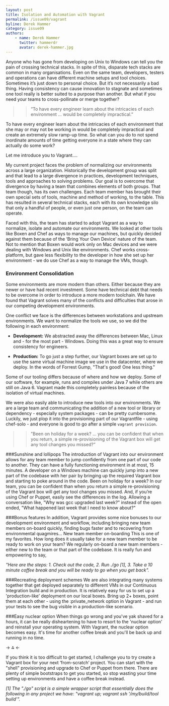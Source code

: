 ```yaml
---
layout: post
title: Isolation and Automation with Vagrant
permalink: /issue09/vagrant
byline: Derek Hammer
category: issue09
authors:
    - name: Derek Hammer
      twitter: hammerdr
      avatar: derek-hammer.jpg
---
```

Anyone who has gone from developing on Unix to Windows can tell you the pain of crossing technical stacks. In spite of this, disparate tech stacks are common in many organisations. Even on the same team, developers, testers and operations can have different machine setups and tool choices. Sometimes it’s just down to personal choice. But it’s not necessarily a bad thing. Having consistency can cause innovation to stagnate and sometimes one tool really is better suited to a purpose than another. But what if you need your teams to cross-pollinate or merge together? 

>> “To have every engineer learn about the intricacies of each environment … would be completely impractical.”

To have every engineer learn about the intricacies of each environment that she may or may not be working in would be completely impractical and create an extremely slow ramp-up time. So what can you do to not spend inordinate amounts of time getting everyone in a state where they can actually do some work?  

Let me introduce you to Vagrant….

My current project faces the problem of normalizing our environments across a large organization. Historically the development group was split and that lead to a large divergence in practices, development techniques, tools and approaches to solving problems. Our goal is to overcome that divergence by having a team that combines elements of both groups. That team though, has its own challenges. Each team member has brought their own special sets of tools, machine and method of working, to the table. This has resulted in several technical stacks, each with its own knowledge silo that only a handful of people, or even just one person, on the team can operate.

Faced with this, the team has started to adopt Vagrant as a way to normalize, isolate and automate our environments. We looked at other tools like Boxen and Chef as ways to manage our machines, but quickly decided against them because of the ‘Bring Your Own Device’ nature of the team. Not to mention that Boxen would work only on Mac devices and we were dealing with Windows and Unix like environments. Chef works cross-platform, but gave less flexibility to the developer in how she set up her environment - we do use Chef as a way to manage the VMs, though.

### Environment Consolidation
Some environments are more modern than others. Either because they are newer or have had recent investment. Some have technical debt that needs to be overcome in order to introduce a more modern toolchain. We have found that Vagrant solves many of the conflicts and difficulties that arose in our competing development environments. 

One conflict we face is the differences between workstations and upstream environments. We want to normalize the tools we use, so we did the following in each environment:

- **Development:** We abstracted away the differences between Mac, Linux and - for the most part - Windows. Doing this was a great way to ensure consistency for engineers.

- **Production:** To go just a step further, our Vagrant boxes are set up to use the same virtual machine image we use in the datacenter, where we deploy. In the words of Forrest Gump, "That's good! One less thing." 

Some of our tooling differs because of where and how we deploy. Some of our software, for example, runs and compiles under Java 7 while others are still on Java 6. Vagrant made this completely painless because of the isolation of virtual machines.

We were also easily able to introduce new tools into our environments. We are a large team and communicating the addition of a new tool or library or dependency - especially system packages - can be pretty cumbersome. Luckily, we just plop it into the provisioning part of our Vagrantfile - using chef-solo - and everyone is good to go after a simple `vagrant provision`.

>> ”Been on holiday for a week? ... you can be confident that when you return, a simple re-provisioning of the Vagrant box will get any tool changes you missed?”

###Sunshine and lollipops
The introduction of Vagrant into our environment allows for any team member to jump confidently from one part of our code to another. They can have a fully functioning environment in at most, 15 minutes. A developer on a Windows machine can quickly jump into a new part of the codebase with her pair by bringing up the required Vagrant box and starting to poke around in the code. Been on holiday for a week? In our team, you can be confident than when you return a simple re-provisioning of the Vagrant box will get any tool changes you missed. And, if you’re using Chef or Puppet, easily see the differences in the log. Allowing a conversation like, "Why was gcc upgraded last week?" instead of the open ended, "What happened last week that I need to know about?"

###Bonus features
In addition, Vagrant provides some nice bonuses to our development environment and workflow, including bringing new team members on-board quickly, finding bugs faster and to recovering from environmental quagmires...
New team member on-boarding
This is one of my favorites. How long does it usually take for a new team member to be ready to work on your team? We regularly on-board a new team members - either new to the team or that part of the codebase. It is really fun and empowering to say, 

*"Here are the steps: 1. Check out the code, 2. Run ./go [1], 3. Take a 10 minute coffee break and you will be ready to go when you get back".*

###Recreating deployment schemes
We are also integrating many systems together that get deployed separately to different VMs in our Continuous Integration build and in production. It is relatively easy for us to set up a 'production-like' deployment on our local boxes. Bring up 2+ boxes, point them at each other - using the :private_network option in Vagrant - and run your tests to see the bug visible in a production-like scenario.

###Easy nuclear option
When things go wrong and you've yak shaved for a hours, it can be really disheartening to have to resort to the 'nuclear option' and reinstall your operating system. With Vagrant, the nuclear option becomes easy. It's time for another coffee break and you'll be back up and running in no time.

-> ⁂ <-

If you think it is too difficult to get started, I challenge you to try create a Vagrant box for your next ‘from-scratch’ project. You can start with the "shell" provisioning and upgrade to Chef or Puppet from there. There are plenty of simple bootstraps to get you started, so stop wasting your time setting up environments and have a coffee break instead.

*[1] The "./go" script is a simple wrapper script that essentially does the following in any project we have: "vagrant up; vagrant ssh '/my/build/tool build'".*

